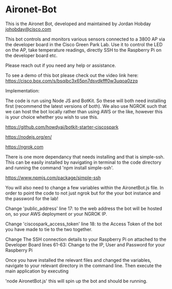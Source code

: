 # Aironet-Bot

This is the Aironet Bot, developed and maintained by Jordan Hobday johobday@cisco.com

This bot controls and monitors various sensors connected to a 3800 AP via the developer board in the Cisco Green Park Lab.
Use it to control the LED on the AP, take temperature readings, directly SSH to the Raspberry Pi on the developer
board etc.

Please reach out if you need any help or assistance.

To see a demo of this bot please check out the video link here: https://cisco.box.com/s/bsqibc3x65pn7dsvdkfff0w3uqoa0zzq

Implementation:

The code is run using Node JS and BotKit. So these will both need installing first (recommend the latest versions of both). We also use NGROK such that we can host the bot locally rather than using AWS or the like, however this is your choice whether you wish to use this.

https://github.com/howdyai/botkit-starter-ciscospark

https://nodejs.org/en/

https://ngrok.com

There is one more dependancy that needs installing and that is simple-ssh. This can be easily installed by navigating in terminal to the code directory and running the command 'npm install simple-ssh'.

https://www.npmjs.com/package/simple-ssh

You will also need to change a few variables within the AironetBot.js file. In order to point the code to not just ngrok but for the your bot instance and the password for the lab!

Change 'public_address' line 17: to the web address the bot will be hosted on, so your AWS deployment or your NGROK IP.

Change 'ciscospark_access_token' line 18: to the Access Token of the bot you have made to tie to the two together.

Change The SSH connection details to your Raspberry Pi on attached to the Developer Board lines 61-63: Change to the IP, User and Password for your Raspberry Pi

Once you have installed the relevant files and changed the variables, navigate to your relevant directory in the command line. Then execute the main application by executing

'node AironetBot.js' this will spin up the bot and should be running.

